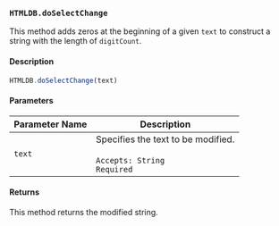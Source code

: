 ### `HTMLDB.doSelectChange`

This method adds zeros at the beginning of a given `text` to construct a string with the length of `digitCount`.

#### Description

```javascript
HTMLDB.doSelectChange(text)
```

#### Parameters

| Parameter Name             | Description                               |
| -------------------------- | ----------------------------------------- |
| `text` | Specifies the text to be modified.<br><br>`Accepts: String`<br>`Required` |

#### Returns

This method returns the modified string.